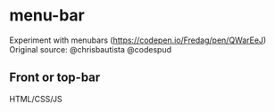 # menu-bar
Experiment with menubars (https://codepen.io/Fredag/pen/QWarEeJ)
Original source: @chrisbautista @codespud

## Front or top-bar
HTML/CSS/JS
